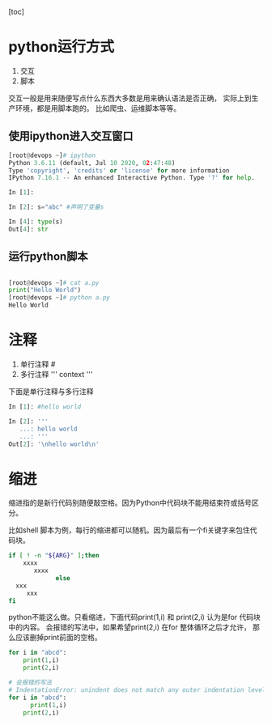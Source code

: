 [toc]

# python运行方式
1. 交互
2. 脚本

交互一般是用来随便写点什么东西大多数是用来确认语法是否正确， 实际上到生产环境，都是用脚本跑的。 比如爬虫、运维脚本等等。

## 使用ipython进入交互窗口
```python
[root@devops ~]# ipython
Python 3.6.11 (default, Jul 10 2020, 02:47:48) 
Type 'copyright', 'credits' or 'license' for more information
IPython 7.16.1 -- An enhanced Interactive Python. Type '?' for help.

In [1]:

In [2]: s="abc" #声明了变量s

In [4]: type(s)
Out[4]: str
```

## 运行python脚本
```python

[root@devops ~]# cat a.py
print("Hello World")
[root@devops ~]# python a.py 
Hello World

```

# 注释
1. 单行注释 # 
2. 多行注释 ''' context '''

下面是单行注释与多行注释
```python
In [1]: #hello world

In [2]: ''' 
   ...: hello world
   ...: '''
Out[2]: '\nhello world\n'

```

# 缩进

缩进指的是新行代码别随便敲空格。因为Python中代码块不能用结束符或括号区分。

比如shell 脚本为例，每行的缩进都可以随机。因为最后有一个fi关键字来包住代码块。
```bash
if [ ! -n "${ARG}" ];then
    xxxx
	   xxxx
             else
  xxx
     xxx
fi

```
python不能这么做。只看缩进，下面代码print(1,i) 和 print(2,i) 认为是for 代码块中的内容。
会报错的写法中，如果希望print(2,i) 在for 整体循环之后才允许， 那么应该删掉print前面的空格。

```python
for i in "abcd":
    print(1,i)
    print(2,i)

# 会报错的写法
# IndentationError: unindent does not match any outer indentation level
for i in "abcd":
      print(1,i)
    print(2,i)
```

